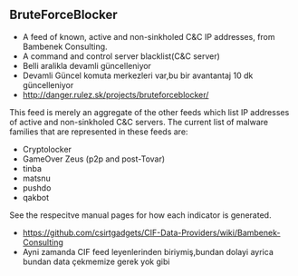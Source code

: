 ## BruteForceBlocker
* A feed of known, active and non-sinkholed C&C IP addresses, from Bambenek Consulting.
* A command and control server blacklist(C&C server)
* Belli aralikla devamli güncelleniyor
* Devamli Güncel komuta merkezleri var,bu bir avantantaj 10 dk güncelleniyor
* http://danger.rulez.sk/projects/bruteforceblocker/


This feed is merely an aggregate of the other feeds which list
IP addresses of active and non-sinkholed C&C servers.  The
current list of malware families that are represented in 
these feeds are:

- Cryptolocker
- GameOver Zeus (p2p and post-Tovar)
- tinba
- matsnu
- pushdo
- qakbot

See the respecitve manual pages for how each indicator is
generated.




* https://github.com/csirtgadgets/CIF-Data-Providers/wiki/Bambenek-Consulting
* Ayni zamanda CIF feed leyenlerinden biriymiş,bundan dolayi ayrica bundan data çekmemize gerek yok gibi
